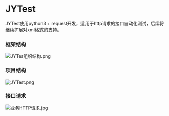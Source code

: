 # JYTest
JYTest使用python3 + request开发，适用于http请求的接口自动化测试，后续将继续扩展对xml格式的支持。

### 框架结构
![JYTes组织结构.png](http://xiaoxiaowang-image.oss-cn-shanghai.aliyuncs.com/18-12-24/12887972.jpg)

### 项目结构
![JYTest.png](https://i.loli.net/2018/11/21/5bf57d353b9b9.png)

### 接口请求
![业务HTTP请求.jpg](http://xiaoxiaowang-image.oss-cn-shanghai.aliyuncs.com/18-12-24/8297152.jpg)


